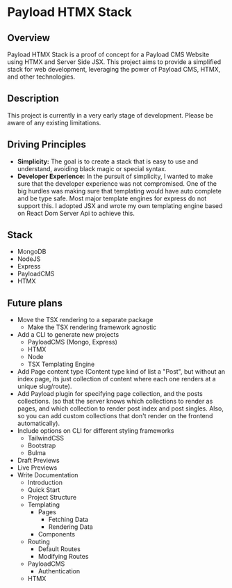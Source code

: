 # Payload HTMX Stack

## Overview

Payload HTMX Stack is a proof of concept for a Payload CMS Website using HTMX and Server Side JSX. This project aims to provide a simplified stack for web development, leveraging the power of Payload CMS, HTMX, and other technologies.

## Description

This project is currently in a very early stage of development. Please be aware of any existing limitations.

## Driving Principles

- **Simplicity:** The goal is to create a stack that is easy to use and understand, avoiding black magic or special syntax.
- **Developer Experience:** In the pursuit of simplicity, I wanted to make sure that the developer experience was not compromised. One of the big hurdles was making sure that templating would have auto complete and be type safe. Most major template engines for express do not support this. I adopted JSX and wrote my own templating engine based on React Dom Server Api to achieve this.

## Stack

- MongoDB
- NodeJS
- Express
- PayloadCMS
- HTMX

## Future plans

- Move the TSX rendering to a separate package
  - Make the TSX rendering framework agnostic
- Add a CLI to generate new projects
  - PayloadCMS (Mongo, Express)
  - HTMX
  - Node
  - TSX Templating Engine
- Add Page content type (Content type kind of list a "Post", but without an index page, its just collection of content where each one renders at a unique slug/route).
- Add Payload plugin for specifying page collection, and the posts collections. (so that the server knows which collections to render as pages, and which collection to render post index and post singles. Also, so you can add custom collections that don't render on the frontend automatically).
- Include options on CLI for different styling frameworks
  - TailwindCSS
  - Bootstrap
  - Bulma
- Draft Previews
- Live Previews
- Write Documentation
  - Introduction
  - Quick Start
  - Project Structure
  - Templating
    - Pages
      - Fetching Data
      - Rendering Data
    - Components
  - Routing
    - Default Routes
    - Modifying Routes
  - PayloadCMS
    - Authentication
  - HTMX
